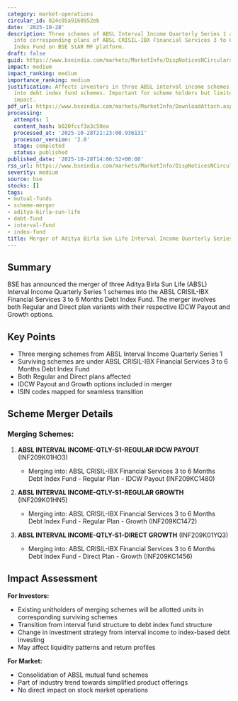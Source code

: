 ```yaml
---
category: market-operations
circular_id: 024c05a9160952eb
date: '2025-10-28'
description: Three schemes of ABSL Interval Income Quarterly Series 1 are merging
  into corresponding plans of ABSL CRISIL-IBX Financial Services 3 to 6 Months Debt
  Index Fund on BSE StAR MF platform.
draft: false
guid: https://www.bseindia.com/markets/MarketInfo/DispNoticesNCirculars.aspx?Noticeid={BD34EAEB-0C35-40F2-840F-34B39EC4A8EE}&noticeno=20251028-37&dt=10/28/2025&icount=37&totcount=64&flag=0
impact: medium
impact_ranking: medium
importance_ranking: medium
justification: Affects investors in three ABSL interval income schemes being merged
  into debt index fund schemes. Important for scheme holders but limited broader market
  impact.
pdf_url: https://www.bseindia.com/markets/MarketInfo/DownloadAttach.aspx?id=20251028-37&attachedId=13e4b7ee-3f11-4a7f-a5a9-26d9a46edbd7
processing:
  attempts: 1
  content_hash: b020fccf3a3c50ea
  processed_at: '2025-10-28T21:23:00.936131'
  processor_version: '2.0'
  stage: completed
  status: published
published_date: '2025-10-28T14:06:52+00:00'
rss_url: https://www.bseindia.com/markets/MarketInfo/DispNoticesNCirculars.aspx?Noticeid={BD34EAEB-0C35-40F2-840F-34B39EC4A8EE}&noticeno=20251028-37&dt=10/28/2025&icount=37&totcount=64&flag=0
severity: medium
source: bse
stocks: []
tags:
- mutual-funds
- scheme-merger
- aditya-birla-sun-life
- debt-fund
- interval-fund
- index-fund
title: Merger of Aditya Birla Sun Life Interval Income Quarterly Series 1 Schemes
---
```


## Summary

BSE has announced the merger of three Aditya Birla Sun Life (ABSL) Interval Income Quarterly Series 1 schemes into the ABSL CRISIL-IBX Financial Services 3 to 6 Months Debt Index Fund. The merger involves both Regular and Direct plan variants with their respective IDCW Payout and Growth options.

## Key Points

- Three merging schemes from ABSL Interval Income Quarterly Series 1
- Surviving schemes are under ABSL CRISIL-IBX Financial Services 3 to 6 Months Debt Index Fund
- Both Regular and Direct plans affected
- IDCW Payout and Growth options included in merger
- ISIN codes mapped for seamless transition

## Scheme Merger Details

### Merging Schemes:
1. **ABSL INTERVAL INCOME-QTLY-S1-REGULAR IDCW PAYOUT** (INF209K01HO3)
   - Merging into: ABSL CRISIL-IBX Financial Services 3 to 6 Months Debt Index Fund - Regular Plan - IDCW Payout (INF209KC1480)

2. **ABSL INTERVAL INCOME-QTLY-S1-REGULAR GROWTH** (INF209K01HN5)
   - Merging into: ABSL CRISIL-IBX Financial Services 3 to 6 Months Debt Index Fund - Regular Plan - Growth (INF209KC1472)

3. **ABSL INTERVAL INCOME-QTLY-S1-DIRECT GROWTH** (INF209K01YQ3)
   - Merging into: ABSL CRISIL-IBX Financial Services 3 to 6 Months Debt Index Fund - Direct Plan - Growth (INF209KC1456)

## Impact Assessment

**For Investors:**
- Existing unitholders of merging schemes will be allotted units in corresponding surviving schemes
- Transition from interval fund structure to debt index fund structure
- Change in investment strategy from interval income to index-based debt investing
- May affect liquidity patterns and return profiles

**For Market:**
- Consolidation of ABSL mutual fund schemes
- Part of industry trend towards simplified product offerings
- No direct impact on stock market operations
